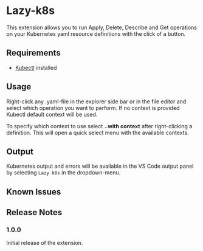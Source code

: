 # Lazy-k8s

This extension allows you to run Apply, Delete, Describe and Get operations on your Kubernetes yaml resource definitions with the click of a button.

## Requirements
- [Kubectl](https://kubernetes.io/docs/tasks/tools/install-kubectl/) installed

## Usage

Right-click any .yaml-file in the explorer side bar or in the file editor and select which operation you want to perform. If no context is provided Kubectl default context will be used.

To specify which context to use select **..with context** after right-clicking a definition. This will open a quick select menu with the available contexts.

## Output
Kubernetes output and errors will be available in the VS Code output panel by selecting `Lazy k8s` in the dropdown-menu.

## Known Issues


## Release Notes

### 1.0.0

Initial release of the extension.
